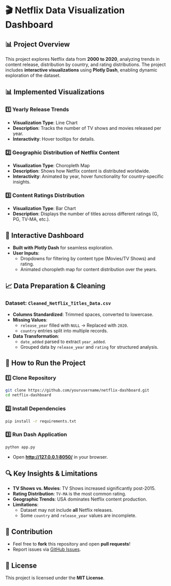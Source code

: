 # 🎬 Netflix Data Visualization Dashboard

## 📊 Project Overview
This project explores Netflix data from **2000 to 2020**, analyzing trends in content release, distribution by country, and rating distributions. The project includes **interactive visualizations** using **Plotly Dash**, enabling dynamic exploration of the dataset.

## 📊 Implemented Visualizations

### 1️⃣ Yearly Release Trends
- **Visualization Type**: Line Chart
- **Description**: Tracks the number of TV shows and movies released per year.
- **Interactivity**: Hover tooltips for details.

### 2️⃣ Geographic Distribution of Netflix Content
- **Visualization Type**: Choropleth Map
- **Description**: Shows how Netflix content is distributed worldwide.
- **Interactivity**: Animated by year, hover functionality for country-specific insights.

### 3️⃣ Content Ratings Distribution
- **Visualization Type**: Bar Chart
- **Description**: Displays the number of titles across different ratings (G, PG, TV-MA, etc.).

## 🚀 Interactive Dashboard
- **Built with Plotly Dash** for seamless exploration.
- **User Inputs**:
  - Dropdowns for filtering by content type (Movies/TV Shows) and rating.
  - Animated choropleth map for content distribution over the years.

## 📈 Data Preparation & Cleaning
### Dataset: `Cleaned_Netflix_Titles_Data.csv`
- **Columns Standardized**: Trimmed spaces, converted to lowercase.
- **Missing Values**:
  - `release_year` filled with `NULL` → Replaced with `2020`.
  - `country` entries split into multiple records.
- **Data Transformation**:
  - `date_added` parsed to extract `year_added`.
  - Grouped data by `release_year` and `rating` for structured analysis.

## 📝 How to Run the Project
### 1️⃣ Clone Repository
```bash
git clone https://github.com/yourusername/netflix-dashboard.git
cd netflix-dashboard
```

### 2️⃣ Install Dependencies
```bash
pip install -r requirements.txt
```

### 3️⃣ Run Dash Application
```bash
python app.py
```
- Open **http://127.0.0.1:8050/** in your browser.

## 🔍 Key Insights & Limitations
- **TV Shows vs. Movies**: TV Shows increased significantly post-2015.
- **Rating Distribution**: `TV-MA` is the most common rating.
- **Geographic Trends**: USA dominates Netflix content production.
- **Limitations**:
  - Dataset may not include **all** Netflix releases.
  - Some `country` and `release_year` values are incomplete.

## 📢 Contribution
- Feel free to **fork** this repository and open **pull requests**!
- Report issues via [GitHub Issues](https://github.com/yourusername/netflix-dashboard/issues).

## 📜 License
This project is licensed under the **MIT License**.


